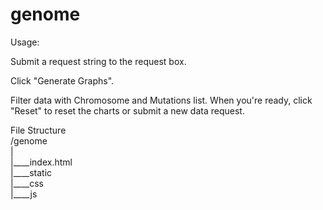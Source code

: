 # genome
Usage:

Submit a request string to the request box.

Click "Generate Graphs".

Filter data with Chromosome and Mutations list.
When you're ready, click "Reset" to reset the charts or submit a new data request.


File Structure<br />
/genome<br />
|<br />
|____index.html<br />
|____static<br />
	|____css<br />
	|____js<br />